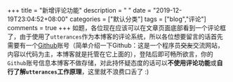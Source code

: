 +++
title = "新增评论功能"
description = " "
date = "2019-12-19T23:04:52+08:00"
categories = ["默认分类"]
tags = ["blog","评论"]
comments = true
+++
如题，各位现在应该可以在文章页面底部看到一个评论框了，由于使用了`utterances`作为本博客的评论系统，所以各位想要留言的话首先需要有一个[Github](https://github.com)账号（简单介绍一下Github：这是一个程序员~~交友~~交流网站，内容以代码为主，本博客就是托管在它上面的），登陆后即可畅所欲言，你的`Github`账号信息本博客不做存储，对此持怀疑态度的话可以**不使用评论功能**或**自行了解`utterances`工作原理**，这里就不浪费口舌了 :)